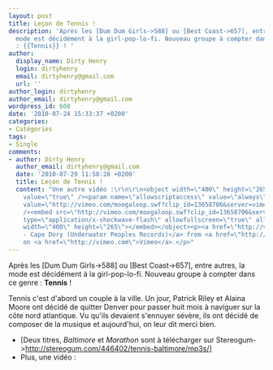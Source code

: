 ```yaml
---
layout: post
title: Leçon de Tennis !
description: 'Après les [Dum Dum Girls->588] ou [Best Coast->657], entre autres, la
  mode est décidément à la girl-pop-lo-fi. Nouveau groupe à compter dans ce genre
  : {{Tennis}} ! '
author:
  display_name: Dirty Henry
  login: dirtyhenry
  email: dirtyhenry@gmail.com
  url: ''
author_login: dirtyhenry
author_email: dirtyhenry@gmail.com
wordpress_id: 660
date: '2010-07-24 15:33:37 +0200'
categories:
- Catégories
tags:
- Single
comments:
- author: Dirty Henry
  author_email: dirtyhenry@gmail.com
  date: '2010-07-29 11:58:28 +0200'
  title: Leçon de Tennis !
  content: "Une autre vidéo :\r\n\r\n<object width=\"400\" height=\"265\"><param name=\"allowfullscreen\"
    value=\"true\" /><param name=\"allowscriptaccess\" value=\"always\" /><param name=\"movie\"
    value=\"http://vimeo.com/moogaloop.swf?clip_id=13658706&server=vimeo.com&show_title=1&show_byline=1&show_portrait=0&color=&fullscreen=1\"
    /><embed src=\"http://vimeo.com/moogaloop.swf?clip_id=13658706&server=vimeo.com&show_title=1&show_byline=1&show_portrait=0&color=&fullscreen=1\"
    type=\"application/x-shockwave-flash\" allowfullscreen=\"true\" allowscriptaccess=\"always\"
    width=\"400\" height=\"265\"></embed></object><p><a href=\"http://vimeo.com/13658706\">Tennis
    - Cape Dory (Underwater Peoples Records)</a> from <a href=\"http://vimeo.com/user3354544\">RichsLaw</a>
    on <a href=\"http://vimeo.com\">Vimeo</a>.</p>"
---
```

Après les [Dum Dum Girls->588] ou [Best Coast->657], entre autres, la mode est décidément à la girl-pop-lo-fi. Nouveau groupe à compter dans ce genre : __Tennis__ ! 

Tennis c'est d'abord un couple à la ville. Un jour, Patrick Riley et Alaina Moore ont décidé de quitter Denver pour passer huit mois à naviguer sur la côte nord atlantique. Vu qu'ils devaient s'ennuyer sévère, ils ont décidé de composer de la musique et aujourd'hui, on leur dit merci bien.

- [Deux titres, *Baltimore* et *Marathon* sont à télécharger sur Stereogum->http://stereogum.com/446402/tennis-baltimore/mp3s/]
- Plus, une vidéo :

<object width="500" height="375"><param name="allowfullscreen" value="true" /><param name="allowscriptaccess" value="always" /><param name="movie" value="http://vimeo.com/moogaloop.swf?clip_id=13010675&amp;server=vimeo.com&amp;show_title=1&amp;show_byline=0&amp;show_portrait=0&amp;color=ff0179&amp;fullscreen=1" /><embed src="http://vimeo.com/moogaloop.swf?clip_id=13010675&amp;server=vimeo.com&amp;show_title=1&amp;show_byline=0&amp;show_portrait=0&amp;color=ff0179&amp;fullscreen=1" type="application/x-shockwave-flash" allowfullscreen="true" allowscriptaccess="always" width="500" height="375"></embed></object>
